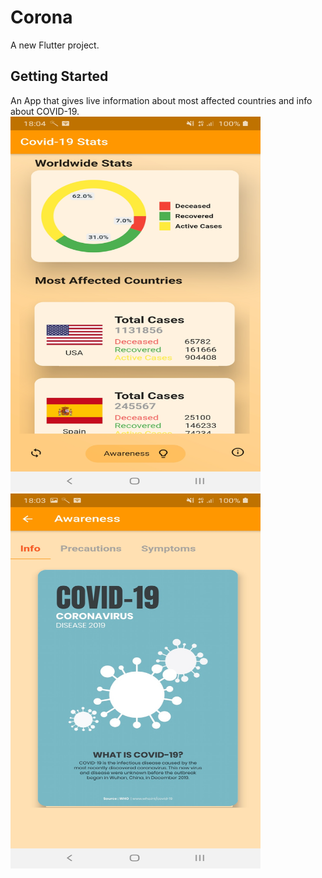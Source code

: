 # Corona

A new Flutter project.

## Getting Started

An App that gives live information about most affected countries and info about COVID-19.
<img src="screenshot/ss1.jpg" height=600 width=400>
<img src="screenshot/ss2.jpg" height=600 width=400>
